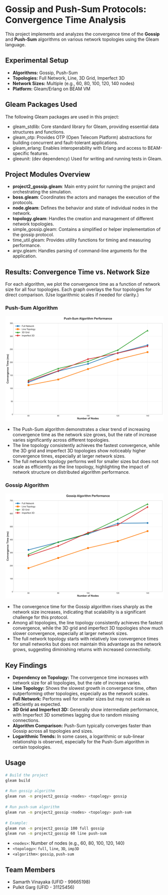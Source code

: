 # Gossip and Push-Sum Protocols: Convergence Time Analysis

This project implements and analyzes the convergence time of the **Gossip** and **Push-Sum** algorithms on various network topologies using the Gleam language.

## Experimental Setup

- **Algorithms:** Gossip, Push-Sum
- **Topologies:** Full Network, Line, 3D Grid, Imperfect 3D
- **Network Sizes:** Multiple (e.g., 60, 80, 100, 120, 140 nodes)
- **Platform:** Gleam/Erlang on BEAM VM

## Gleam Packages Used

The following Gleam packages are used in this project:

- gleam_stdlib: Core standard library for Gleam, providing essential data structures and functions.
- gleam_otp: Provides OTP (Open Telecom Platform) abstractions for building concurrent and fault-tolerant applications.
- gleam_erlang: Enables interoperability with Erlang and access to BEAM-specific features.
- gleeunit: (dev dependency) Used for writing and running tests in Gleam.

## Project Modules Overview

- **project2_gossip.gleam**: Main entry point for running the project and orchestrating the simulation.
- **boss.gleam**: Coordinates the actors and manages the execution of the protocols.
- **node.gleam**: Defines the behavior and state of individual nodes in the network.
- **topology.gleam**: Handles the creation and management of different network topologies.
- simple_gossip.gleam: Contains a simplified or helper implementation of the gossip protocol.
- time_util.gleam: Provides utility functions for timing and measuring performance.
- argv.gleam: Handles parsing of command-line arguments for the application.

## Results: Convergence Time vs. Network Size

For each algorithm, we plot the convergence time as a function of network size for all four topologies. Each graph overlays the four topologies for direct comparison. (Use logarithmic scales if needed for clarity.)

### Push-Sum Algorithm

![Gossip](PushSum_ss.png)

- The Push-Sum algorithm demonstrates a clear trend of increasing   convergence time as the network size grows, but the rate of increase varies significantly across different topologies.
- The line topology consistently achieves the fastest convergence, while the 3D grid and imperfect 3D topologies show noticeably higher convergence times, especially at larger network sizes.
- The full network topology performs well for smaller sizes but does not scale as efficiently as the line topology, highlighting the impact of network structure on distributed algorithm performance.

### Gossip Algorithm

![Gossip](Gossip_ss.png)

- The convergence time for the Gossip algorithm rises sharply as the network size increases, indicating that scalability is a significant challenge for this protocol.
- Among all topologies, the line topology consistently achieves the fastest convergence, while the 3D grid and imperfect 3D topologies show much slower convergence, especially at larger network sizes.
- The full network topology starts with relatively low convergence times for small networks but does not maintain this advantage as the network grows, suggesting diminishing returns with increased connectivity.

## Key Findings

- **Dependency on Topology:** The convergence time increases with network size for all topologies, but the rate of increase varies.
- **Line Topology:** Shows the slowest growth in convergence time, often outperforming other topologies, especially as the network scales.
- **Full Network:** Performs well for smaller sizes but may not scale as efficiently as expected.
- **3D Grid and Imperfect 3D:** Generally show intermediate performance, with Imperfect 3D sometimes lagging due to random missing connections.
- **Algorithm Comparison:** Push-Sum typically converges faster than Gossip across all topologies and sizes.
- **Logarithmic Trends:** In some cases, a logarithmic or sub-linear relationship is observed, especially for the Push-Sum algorithm in certain topologies.

## Usage

```bash
# Build the project
gleam build

# Run gossip algorithm
gleam run -m project2_gossip <nodes> <topology> gossip

# Run push-sum algorithm
gleam run -m project2_gossip <nodes> <topology> push-sum

# Example:
gleam run -m project2_gossip 100 full gossip
gleam run -m project2_gossip 60 line push-sum
```

- `<nodes>`: Number of nodes (e.g., 60, 80, 100, 120, 140)
- `<topology>`: `full`, `line`, `3D`, `imp3D`
- `<algorithm>`: `gossip`, `push-sum`

## Team Members

- Samarth Vinayaka (UFID - 99665198)
- Pulkit Garg (UFID - 31125456)
